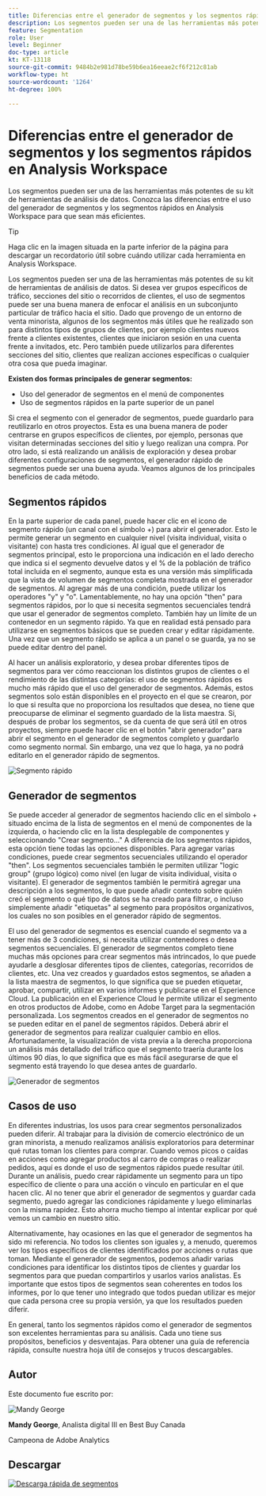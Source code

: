 ```yaml
---
title: Diferencias entre el generador de segmentos y los segmentos rápidos en Analysis Workspace
description: Los segmentos pueden ser una de las herramientas más potentes de su kit de herramientas de análisis de datos. Conozca las diferencias entre el uso del generador de segmentos y los segmentos rápidos en Analysis Workspace para que sean más eficientes.
feature: Segmentation
role: User
level: Beginner
doc-type: article
kt: KT-13118
source-git-commit: 9484b2e981d78be59b6ea16eeae2cf6f212c81ab
workflow-type: ht
source-wordcount: '1264'
ht-degree: 100%

---
```



# Diferencias entre el generador de segmentos y los segmentos rápidos en Analysis Workspace

Los segmentos pueden ser una de las herramientas más potentes de su kit de herramientas de análisis de datos. Conozca las diferencias entre el uso del generador de segmentos y los segmentos rápidos en Analysis Workspace para que sean más eficientes.

>[!TIP]
>
> Haga clic en la imagen situada en la parte inferior de la página para descargar un recordatorio útil sobre cuándo utilizar cada herramienta en Analysis Workspace.

Los segmentos pueden ser una de las herramientas más potentes de su kit de herramientas de análisis de datos. Si desea ver grupos específicos de tráfico, secciones del sitio o recorridos de clientes, el uso de segmentos puede ser una buena manera de enfocar el análisis en un subconjunto particular de tráfico hacia el sitio. Dado que provengo de un entorno de venta minorista, algunos de los segmentos más útiles que he realizado son para distintos tipos de grupos de clientes, por ejemplo clientes nuevos frente a clientes existentes, clientes que iniciaron sesión en una cuenta frente a invitados, etc. Pero también puede utilizarlos para diferentes secciones del sitio, clientes que realizan acciones específicas o cualquier otra cosa que pueda imaginar.

**Existen dos formas principales de generar segmentos:**

* Uso del generador de segmentos en el menú de componentes
* Uso de segmentos rápidos en la parte superior de un panel

Si crea el segmento con el generador de segmentos, puede guardarlo para reutilizarlo en otros proyectos. Esta es una buena manera de poder centrarse en grupos específicos de clientes, por ejemplo, personas que visitan determinadas secciones del sitio y luego realizan una compra. Por otro lado, si está realizando un análisis de exploración y desea probar diferentes configuraciones de segmentos, el generador rápido de segmentos puede ser una buena ayuda. Veamos algunos de los principales beneficios de cada método.

## Segmentos rápidos

En la parte superior de cada panel, puede hacer clic en el icono de segmento rápido (un canal con el símbolo +) para abrir el generador. Esto le permite generar un segmento en cualquier nivel (visita individual, visita o visitante) con hasta tres condiciones. Al igual que el generador de segmentos principal, esto le proporciona una indicación en el lado derecho que indica si el segmento devuelve datos y el % de la población de tráfico total incluida en el segmento, aunque esta es una versión más simplificada que la vista de volumen de segmentos completa mostrada en el generador de segmentos. Al agregar más de una condición, puede utilizar los operadores &quot;y&quot; y &quot;o&quot;. Lamentablemente, no hay una opción &quot;then&quot; para segmentos rápidos, por lo que si necesita segmentos secuenciales tendrá que usar el generador de segmentos completo. También hay un límite de un contenedor en un segmento rápido. Ya que en realidad está pensado para utilizarse en segmentos básicos que se pueden crear y editar rápidamente. Una vez que un segmento rápido se aplica a un panel o se guarda, ya no se puede editar dentro del panel.

Al hacer un análisis exploratorio, y desea probar diferentes tipos de segmentos para ver cómo reaccionan los distintos grupos de clientes o el rendimiento de las distintas categorías: el uso de segmentos rápidos es mucho más rápido que el uso del generador de segmentos. Además, estos segmentos solo están disponibles en el proyecto en el que se crearon, por lo que si resulta que no proporciona los resultados que desea, no tiene que preocuparse de eliminar el segmento guardado de la lista maestra. Si, después de probar los segmentos, se da cuenta de que será útil en otros proyectos, siempre puede hacer clic en el botón &quot;abrir generador&quot; para abrir el segmento en el generador de segmentos completo y guardarlo como segmento normal. Sin embargo, una vez que lo haga, ya no podrá editarlo en el generador rápido de segmentos.

![Segmento rápido](assets/quick-segement.png)

## Generador de segmentos

Se puede acceder al generador de segmentos haciendo clic en el símbolo + situado encima de la lista de segmentos en el menú de componentes de la izquierda, o haciendo clic en la lista desplegable de componentes y seleccionando &quot;Crear segmento...&quot; A diferencia de los segmentos rápidos, esta opción tiene todas las opciones disponibles. Para agregar varias condiciones, puede crear segmentos secuenciales utilizando el operador &quot;then&quot;. Los segmentos secuenciales también le permiten utilizar &quot;logic group&quot; (grupo lógico) como nivel (en lugar de visita individual, visita o visitante). El generador de segmentos también le permitirá agregar una descripción a los segmentos, lo que puede añadir contexto sobre quién creó el segmento o qué tipo de datos se ha creado para filtrar, o incluso simplemente añadir &quot;etiquetas&quot; al segmento para propósitos organizativos, los cuales no son posibles en el generador rápido de segmentos.

El uso del generador de segmentos es esencial cuando el segmento va a tener más de 3 condiciones, si necesita utilizar contenedores o desea segmentos secuenciales. El generador de segmentos completo tiene muchas más opciones para crear segmentos más intrincados, lo que puede ayudarle a desglosar diferentes tipos de clientes, categorías, recorridos de clientes, etc. Una vez creados y guardados estos segmentos, se añaden a la lista maestra de segmentos, lo que significa que se pueden etiquetar, aprobar, compartir, utilizar en varios informes y publicarse en el Experience Cloud. La publicación en el Experience Cloud le permite utilizar el segmento en otros productos de Adobe, como en Adobe Target para la segmentación personalizada. Los segmentos creados en el generador de segmentos no se pueden editar en el panel de segmentos rápidos. Deberá abrir el generador de segmentos para realizar cualquier cambio en ellos. Afortunadamente, la visualización de vista previa a la derecha proporciona un análisis más detallado del tráfico que el segmento traería durante los últimos 90 días, lo que significa que es más fácil asegurarse de que el segmento está trayendo lo que desea antes de guardarlo.

![Generador de segmentos](assets/segment-builder-quick.png)

## Casos de uso

En diferentes industrias, los usos para crear segmentos personalizados pueden diferir. Al trabajar para la división de comercio electrónico de un gran minorista, a menudo realizamos análisis exploratorios para determinar qué rutas toman los clientes para comprar. Cuando vemos picos o caídas en acciones como agregar productos al carro de compras o realizar pedidos, aquí es donde el uso de segmentos rápidos puede resultar útil. Durante un análisis, puedo crear rápidamente un segmento para un tipo específico de cliente o para una acción o vínculo en particular en el que hacen clic. Al no tener que abrir el generador de segmentos y guardar cada segmento, puedo agregar las condiciones rápidamente y luego eliminarlas con la misma rapidez. Esto ahorra mucho tiempo al intentar explicar por qué vemos un cambio en nuestro sitio.

Alternativamente, hay ocasiones en las que el generador de segmentos ha sido mi referencia. No todos los clientes son iguales y, a menudo, queremos ver los tipos específicos de clientes identificados por acciones o rutas que toman. Mediante el generador de segmentos, podemos añadir varias condiciones para identificar los distintos tipos de clientes y guardar los segmentos para que puedan compartirlos y usarlos varios analistas. Es importante que estos tipos de segmentos sean coherentes en todos los informes, por lo que tener uno integrado que todos puedan utilizar es mejor que cada persona cree su propia versión, ya que los resultados pueden diferir.

En general, tanto los segmentos rápidos como el generador de segmentos son excelentes herramientas para su análisis. Cada uno tiene sus propósitos, beneficios y desventajas. Para obtener una guía de referencia rápida, consulte nuestra hoja útil de consejos y trucos descargables.

## Autor

Este documento fue escrito por:

![Mandy George](assets/mandy-george.jpg)

**Mandy George**, Analista digital III en Best Buy Canada

Campeona de Adobe Analytics

## Descargar

[![Descarga rápida de segmentos](assets/quick-segments-download-small.jpg)](assets/Adobe_Analytics_Segments_Vs_Segment_Builder_Reference_Guide.pdf)
